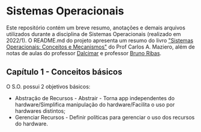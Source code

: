 # Sistemas Operacionais

Este repositório contém um breve resumo, anotações e demais arquivos utilizados durante a disciplina de Sistemas Operacionais (realizado em 2022/1). O README.md do projeto apresenta um resumo do livro ["Sistemas Operacionais: Conceitos e Mecanismos"](http://wiki.inf.ufpr.br/maziero/doku.php?id=socm:start) do Prof Carlos A. Maziero, além de notas de aulas do professor [Dalcimar](dalcimar.com) e professor [Bruno Ribas](https://www.brunoribas.com.br/index.html).

## Capítulo 1 - Conceitos básicos

O S.O. possui 2 objetivos básicos:

* Abstração de Recursos - Abstrair - Torna app independentes do hardware/Simplifica manipulação do hardware/Facilita o uso por hardwares distintos;
* Gerenciar Recursos - Definir políticas para gerenciar o uso dos recursos do hardware.

